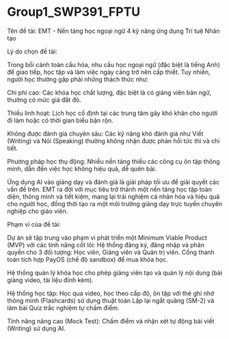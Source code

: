 ﻿# Group1_SWP391_FPTU

Tên đề tài: EMT - Nền tảng học ngoại ngữ 4 kỹ năng ứng dụng Trí tuệ Nhân tạo

Lý do chọn đề tài:

 Trong bối cảnh toàn cầu hóa, nhu cầu học ngoại ngữ (đặc biệt là tiếng Anh) để giao tiếp, học tập và làm việc ngày càng trở nên cấp thiết. Tuy nhiên, người học thường gặp phải những thách thức như:
 
Chi phí cao: Các khóa học chất lượng, đặc biệt là có giảng viên bản ngữ, thường có mức giá đắt đỏ.

Thiếu linh hoạt: Lịch học cố định tại các trung tâm gây khó khăn cho người đi làm hoặc có thời gian biểu bận rộn.

Không được đánh giá chuyên sâu: Các kỹ năng khó đánh giá như Viết (Writing) và Nói (Speaking) thường không nhận được phản hồi tức thì và chi tiết.

Phương pháp học thụ động: Nhiều nền tảng thiếu các công cụ ôn tập thông minh, dẫn đến việc học không hiệu quả, dễ quên bài.

Ứng dụng AI vào giảng dạy và đánh giá là giải pháp tối ưu để giải quyết các vấn đề trên. EMT ra đời với mục tiêu trở thành một nền tảng học tập toàn diện, thông minh và tiết kiệm, mang lại trải nghiệm cá nhân hóa và hiệu quả cho người học, đồng thời tạo ra một môi trường giảng dạy trực tuyến chuyên nghiệp cho giáo viên.

Phạm vi của đề tài:

 Dự án sẽ tập trung vào phạm vi phát triển một Minimum Viable Product (MVP) với các tính năng cốt lõi:
Hệ thống đăng ký, đăng nhập và phân quyền cho 3 đối tượng: Học viên, Giảng viên và Quản trị viên.
Cổng thanh toán tích hợp PayOS (chế độ sandbox) để mua khóa học.

Hệ thống quản lý khóa học cho phép giảng viên tạo và quản lý nội dung (bài giảng video, tài liệu đính kèm).

Hệ thống học tập: Học qua video, học theo cấp độ, ôn tập với thẻ ghi nhớ thông minh (Flashcards) sử dụng thuật toán Lặp lại ngắt quãng (SM-2) và làm bài Quiz trắc nghiệm tự chấm điểm.

Tính năng nâng cao (Mock Test): Chấm điểm và nhận xét tự động bài viết (Writing) sử dụng AI.

